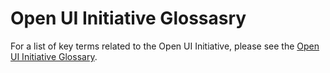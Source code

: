 # Open UI Initiative Glossasry

For a list of key terms related to the Open UI Initiative, please see the [Open UI Initiative Glossary](https://www.naswa.org/open-ui-initiative/resources).
